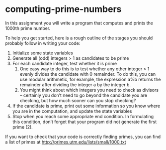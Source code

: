 # computing-prime-numbers
In this assignment you will write a program that computes and prints the 1000th prime number. 

To help you get started, here is a rough outline of the stages you should probably follow in writing your code:
1. Initialize some state variables
1. Generate all (odd) integers > 1 as candidates to be prime
1. For each candidate integer, test whether it is prime
    1. One easy way to do this is to test whether any other integer > 1 evenly divides the candidate with 0 remainder. To do this, you can use modular arithmetic, for example, the expression a%b returns the remainder after dividing the integer a by the integer b.
    1. You might think about which integers you need to check as divisors – certainly you don’t need to go beyond the candidate you are checking, but how much sooner can you stop checking?
1. If the candidate is prime, print out some information so you know where you are in the computation, and update the state variables
1. Stop when you reach some appropriate end condition. In formulating this condition, don’t forget that your program did not generate the first prime (2). 

If you want to check that your code is correctly finding primes, you can find a list of primes at http://primes.utm.edu/lists/small/1000.txt

